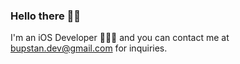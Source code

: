 ### Hello there 👋🏻

I'm an iOS Developer 👨🏻‍💻 and you can contact me at [bupstan.dev@gmail.com](mailto:\\bupstan.dev@gmail.com) for inquiries.

<!--
**bupstan/bupstan** is a ✨ _special_ ✨ repository because its `README.md` (this file) appears on your GitHub profile.

Here are some ideas to get you started:

- 🔭 I’m currently working on ...
- 🌱 I’m currently learning ...
- 👯 I’m looking to collaborate on ...
- 🤔 I’m looking for help with ...
- 💬 Ask me about ...
- 📫 How to reach me: ...
- 😄 Pronouns: ...
- ⚡ Fun fact: ...
-->
